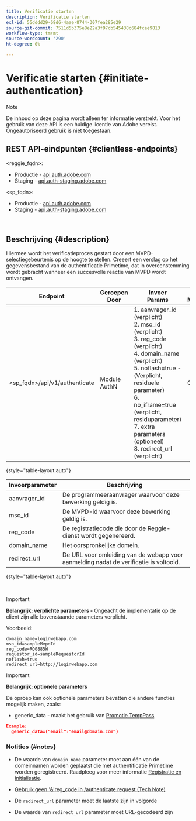 ```yaml
---
title: Verificatie starten
description: Verificatie starten
exl-id: 55dddd29-68d6-4aae-8744-307fea285e29
source-git-commit: 7511d5b375e8e22a3f97cb545438c684fcee9813
workflow-type: tm+mt
source-wordcount: '290'
ht-degree: 0%

---
```


# Verificatie starten {#initiate-authentication}

>[!NOTE]
>
>De inhoud op deze pagina wordt alleen ter informatie verstrekt. Voor het gebruik van deze API is een huidige licentie van Adobe vereist. Ongeautoriseerd gebruik is niet toegestaan.

## REST API-eindpunten {#clientless-endpoints}

&lt;reggie_fqdn>:

* Productie - [api.auth.adobe.com](http://api.auth.adobe.com/)
* Staging - [api.auth-staging.adobe.com](http://api.auth-staging.adobe.com/)

&lt;sp_fqdn>:

* Productie - [api.auth.adobe.com](http://api.auth.adobe.com/)
* Staging - [api.auth-staging.adobe.com](http://api.auth-staging.adobe.com/)

</br>


## Beschrijving {#description}

Hiermee wordt het verificatieproces gestart door een MVPD-selectiegebeurtenis op de hoogte te stellen. Creeert een verslag op het gegevensbestand van de authentificatie Primetime, dat in overeenstemming wordt gebracht wanneer een succesvolle reactie van MVPD wordt ontvangen.



| Endpoint | Geroepen  </br>Door | Invoer   </br>Params | HTTP  </br>Methode | Antwoord | HTTP  </br>Antwoord |
| --- | --- | --- | --- | --- | --- |
| &lt;sp_fqdn>/api/v1/authenticate | Module AuthN | 1. aanvrager_id (verplicht)</br>2.  mso_id (verplicht)</br>3.  reg_code (verplicht)</br>4.  domain_name (verplicht)</br>5.  noflash=true -  </br>    (Verplicht, residuele parameter)</br>6.  no_iframe=true (verplicht, residuparameter)</br>7.  extra parameters (optioneel)</br>8.  redirect_url (verplicht) | GET | De Login App van het Web wordt opnieuw gericht aan de MVPD login pagina. | 302 voor volledige omleiding |

{style="table-layout:auto"}


| Invoerparameter | Beschrijving |
| --- | --- |
| aanvrager_id | De programmeeraanvrager waarvoor deze bewerking geldig is. |
| mso_id | De MVPD-id waarvoor deze bewerking geldig is. |
| reg_code | De registratiecode die door de Reggie-dienst wordt gegenereerd. |
| domain_name | Het oorspronkelijke domein. |
| redirect_url | De URL voor omleiding van de webapp voor aanmelding nadat de verificatie is voltooid. |

{style="table-layout:auto"}

</br>

>[!IMPORTANT]
> 
>**Belangrijk: verplichte parameters -** Ongeacht de implementatie op de client zijn alle bovenstaande parameters verplicht.
>
>
>Voorbeeld:
>
>```
>domain_name=loginwebapp.com
>mso_id=sampleMvpdId
>reg_code=RO0885W
>requestor_id=sampleRequestorId
>noflash=true
>redirect_url=http://loginwebapp.com
>```

>[!IMPORTANT]
> 
>**Belangrijk: optionele parameters**
>
>De oproep kan ook optionele parameters bevatten die andere functies mogelijk maken, zoals:
>
> * generic\_data - maakt het gebruik van [Promotie TempPass](/help/authentication/promotional-temp-pass.md)
>
>```JSON
>Example:
>   generic_data=("email":"email@domain.com")
>```


### **Notities** {#notes}

* De waarde van `domain_name` parameter moet aan één van de domeinnamen worden geplaatst die met authentificatie Primetime worden geregistreerd. Raadpleeg voor meer informatie [Registratie en initialisatie](/help/authentication/programmer-overview.md).

* [Gebruik geen &#39;&amp;&#39;reg\_code in /authenticate request (Tech Note)](/help/authentication/clientless-avoid-using-reg-code-in-authenticate-request.md)

* De `redirect_url` parameter moet de laatste zijn in volgorde

* De waarde van `redirect_url` parameter moet URL-gecodeerd zijn
